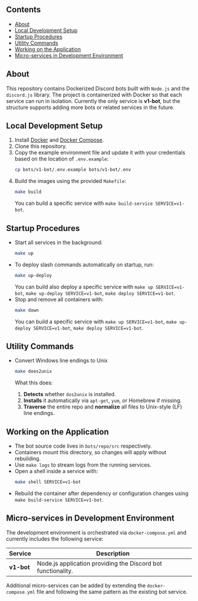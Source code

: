 ## Contents

- [About](#about)
- [Local Development Setup](#local-development-setup)
- [Startup Procedures](#startup-procedures)
- [Utility Commands](#utility-commands)
- [Working on the Application](#working-on-the-application)
- [Micro-services in Development Environment](#micro-services-in-development-environment)

## About

This repository contains Dockerized Discord bots built with `Node.js` and the `discord.js` library.
The project is containerized with Docker so that each service can run in isolation.
Currently the only service is **v1-bot**, but the structure supports adding more bots or related services in the future.

## Local Development Setup

1. Install [Docker](https://docs.docker.com/get-docker/) and [Docker Compose](https://docs.docker.com/compose/install/).
2. Clone this repository.
3. Copy the example environment file and update it with your credentials based on the location of `.env.example`:
   ```sh
   cp bots/v1-bot/.env.example bots/v1-bot/.env
   ```
4. Build the images using the provided `Makefile`:
   ```sh
   make build
   ```
   You can build a specific service with `make build-service SERVICE=v1-bot`.

## Startup Procedures

- Start all services in the background:
  ```sh
  make up
  ```
- To deploy slash commands automatically on startup, run:
  ```sh
  make up-deploy
  ```
  You can build also deploy a specific service with `make up SERVICE=v1-bot`, `make up-deploy SERVICE=v1-bot`, `make deploy SERVICE=v1-bot`.
- Stop and remove all containers with:
  ```sh
  make down
  ```
  You can build a specific service with `make up SERVICE=v1-bot`, `make up-deploy SERVICE=v1-bot`, `make deploy SERVICE=v1-bot`.

## Utility Commands

- Convert Windows line endings to Unix

  ```sh
  make does2unix
  ```

  What this does:

  1. **Detects** whether `dos2unix` is installed.
  2. **Installs** it automatically via `apt-get`, `yum`, or Homebrew if missing.
  3. **Traverse** the entire repo and **normalize** all files to Unix-style (LF) line endings.

## Working on the Application

- The bot source code lives in `bots/repo/src` respectively.
- Containers mount this directory, so changes will apply without rebuilding.
- Use `make logs` to stream logs from the running services.
- Open a shell inside a service with:
  ```sh
  make shell SERVICE=v1-bot
  ```
- Rebuild the container after dependency or configuration changes using `make build-service SERVICE=v1-bot`.

## Micro-services in Development Environment

The development environment is orchestrated via `docker-compose.yml` and currently includes the following service:

| Service    | Description                                                  |
| ---------- | ------------------------------------------------------------ |
| **v1-bot** | Node.js application providing the Discord bot functionality. |

Additional micro-services can be added by extending the `docker-compose.yml` file and following the same pattern as the existing bot service.

